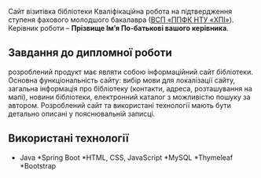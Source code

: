 Сайт візитівка бібліотеки
Кваліфікаційна робота на підтвердження ступеня фахового молодшого  бакалавра ([ВСП «ППФК НТУ «ХПІ»](http://polytechnic.poltava.ua)). Керівник  роботи – **Прізвище Ім’я По-батькові вашого керівника**. 
## Завдання до дипломної роботи  
розроблений продукт має являти собою інформаційний сайт бібліотеки. Основна функціональність сайту: вибір мови для локалізації сайту, загальна інформація про бібліотеку (контакти, адреса, розташування на мапі), новини бібліотеки, електронний каталог з можливістю пошуку за автором. Розроблений сайт та використані технології мають бути детально описані у пояснювальній записці.
## Використані технології 
* Java
*Spring Boot
*HTML, CSS, JavaScript
*MySQL
*Thymeleaf
*Bootstrap

